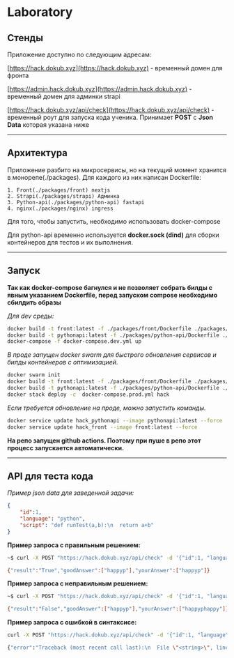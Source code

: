 # Laboratory

## Стенды
Приложение доступно по следующим адресам:

[https://hack.dokub.xyz](https://hack.dokub.xyz) - временный домен для фронта

[https://admin.hack.dokub.xyz](https://admin.hack.dokub.xyz) - временный домен для админки strapi

[https://hack.dokub.xyz/api/check](https://hack.dokub.xyz/api/check) - временный роут для запуска кода ученика. Принимает **POST** с **Json Data** которая указана ниже
***

## Архитектура


Приложение разбито на микросервисы, но на текущий момент хранится в монорепе(./packages). Для каждого из них написан Dockerfile:
```
1. Front(./packages/front) nextjs
2. Strapi(./packages/strapi) Админка
3. Python-api(./packages/python-api) fastapi
4. nginx(./packages/nginx) ingress
```


Для того, чтобы запустить, необходимо использовать docker-compose

Для python-api временно используется **docker.sock (dind)** для сборки контейнеров для тестов и их выполнения.
***
## Запуск
**Так как docker-compose багнулся и не позволяет собрать билды с явным указанием Dockerfile, перед запуском compose необходимо сбилдить образы**


*Для dev среды:*

```bash
docker build -t front:latest -f ./packages/front/Dockerfile ./packages/front/
docker build -t pythonapi:latest -f ./packages/python-api/Dockerfile ./packages/python-api/
docker-compose -f docker-compose.dev.yml up
```

*В проде запущен docker swarm для быстрого обновления сервисов и билды контейнеров с оптимизацией.*

```bash
docker swarm init
docker build -t front:latest -f ./packages/front/Dockerfile ./packages/front/
docker build -t pythonapi:latest -f ./packages/python-api/Dockerfile ./packages/python-api/
docker stack deploy -c  docker-compose.prod.yml hack
```

*Если требуется обновление на проде, можно запустить команды.*
```bash
docker service update hack_pythonapi --image pythonapi:latest --force
docker service update hack_front --image front:latest --force
```
**На репо запущен github actions. Поэтому при пуше в репо этот процесс запускается автоматически.**
***

## API для теста кода

*Пример json data для заведенной задачи:*
```json
{
    "id":1,
    "language": "python",
    "script": "def runTest(a,b):\n  return a+b"
}
```

**Пример запроса с правильным решением:**
```bash
~$ curl -X POST "https://hack.dokub.xyz/api/check" -d '{"id":1, "language": "python", "script": "def runTest(a,b):\n  return a+b"}'

{"result":"True","goodAnswer":["happyp"],"yourAnswer":["happyp"]}
```

**Пример запроса с неправильным решением:**
```bash
~$ curl -X POST "https://hack.dokub.xyz/api/check" -d '{"id":1, "language": "python", "script": "def runTest(a,b):\n  return a+b+a"}'

{"result":"False","goodAnswer":["happyp"],"yourAnswer":["happyphappy"]}
```

**Пример запроса с ошибкой в синтаксисе:**
```bash
curl -X POST "https://hack.dokub.xyz/api/check" -d '{"id":1, "language": "python", "script": "def runTest(a,b):\n  return a+b+с"}'

{"error":"Traceback (most recent call last):\n  File \"<string>\", line 3, in <module>\n  File \"<string>\", line 2, in runTest\nNameError: name 'с' is not defined\n"}
```